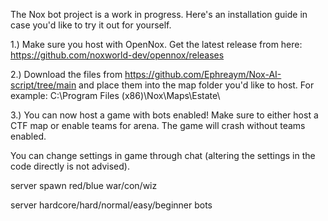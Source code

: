 The Nox bot project is a work in progress. Here's an installation guide in case you'd like to try it out for yourself.


1.) Make sure you host with OpenNox. Get the latest release from here: https://github.com/noxworld-dev/opennox/releases

2.) Download the files from https://github.com/Ephreaym/Nox-AI-script/tree/main and place them into the map folder you'd like to host. For example: C:\Program Files (x86)\Nox\Maps\Estate\

3.) You can now host a game with bots enabled! Make sure to either host a CTF map or enable teams for arena. The game will crash without teams enabled.

You can change settings in game through chat (altering the settings in the code directly is not advised).

server spawn red/blue war/con/wiz

server hardcore/hard/normal/easy/beginner bots
